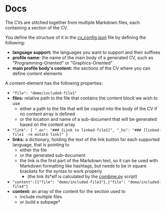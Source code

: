 # Docs

The CVs are stitched together from multiple Markdown files, each containing a section of the CV. 

You define the structure of it in the [cv_config.json](scripts/cv_config.json) file by defining the following:
* **language support:** the languages you want to support and their suffixes
* **profile name:** the name of the main body of a generated CV, such as "Programming-Oriented" or "Graphics-Oriented"
* **main profile body's content:** the sections of the CV where you can define content elements

A content-element has the following properties:
* `"file": "demo/included-file1"`
* **files:** relative path to the file that contains the content block we wish to use 
    * either a path to the file that will be copied into the body of the CV if no content array is defined
    * or the location and name of a sub-document that will be generated based on the content array 
* `"link": {
  "_en": "### [Link to linked-file1]",
  "_hu": "### [linked-file1 -re mutató link]"
  }`
* **links:** a dictionary, holding the text of the link button for each supported language, that is pointing to
    * either the file 
    * or the generated sub-document
    * the link is the first part of the Markdown text, so it can be used with Markdown formatting like hashtags, but needs to be in square brackets for the syntax to work properly 
      * (the link its*elf is calculated by the [combine.py](scripts/combine.py) script)
* `"content":[{"file": "demo/included-file3"},{"file": "demo/included-file4"}`
* **content:** an array of the content for the section used to
    * include multiple files
    * or build a subpage*